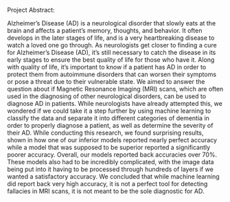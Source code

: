Project Abstract:

Alzheimer’s Disease (AD) is a neurological disorder that slowly eats at the brain and affects a patient’s memory, thoughts, and behavior. It often develops in the later stages of life, and is a very heartbreaking disease to watch a loved one go through. As neurologists get closer to finding a cure for Alzheimer’s Disease (AD), it’s still necessary to catch the disease in its early stages to ensure the best quality of life for those who have it. Along with quality of life, it’s important to know if a patient has AD in order to protect them from autoimmune disorders that can worsen their symptoms or pose a threat due to their vulnerable state. We aimed to answer the question about if Magnetic Resonance Imaging (MRI) scans, which are often used in the diagnosing of other neurological disorders, can be used to diagnose AD in patients. While neurologists have already attempted this, we wondered if we could take it a step further by using machine learning to classify the data and separate it into different categories of dementia in order to properly diagnose a patient, as well as determine the severity of their AD. While conducting this research, we found surprising results, shown in how one of our inferior models reported nearly perfect accuracy while a model that was supposed to be superior reported a significantly poorer accuracy. Overall, our models reported back accuracies over 70%. These models also had to be incredibly complicated, with the image data being put into it having to be processed through hundreds of layers if we wanted a satisfactory accuracy. We concluded that while machine learning did report back very high accuracy, it is not a perfect tool for detecting fallacies in MRI scans, it is not meant to be the sole diagnostic for AD. 
